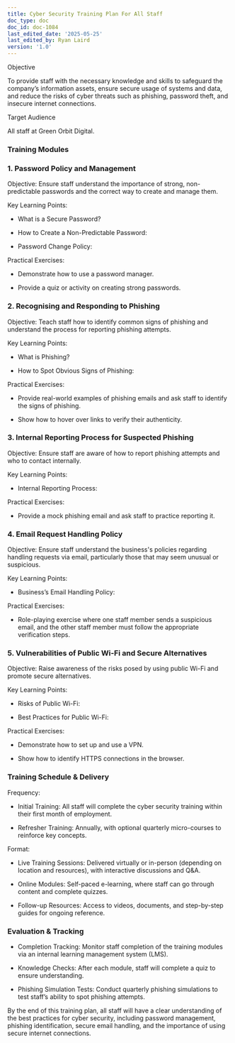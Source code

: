 ```yaml
---
title: Cyber Security Training Plan For All Staff
doc_type: doc
doc_id: doc-1084
last_edited_date: '2025-05-25'
last_edited_by: Ryan Laird
version: '1.0'
---
```


<!-- Unsupported block type: table_of_contents -->

Objective

To provide staff with the necessary knowledge and skills to safeguard the company’s information assets, ensure secure usage of systems and data, and reduce the risks of cyber threats such as phishing, password theft, and insecure internet connections.

Target Audience

All staff at Green Orbit Digital.

<!-- Unsupported block type: divider -->

### Training Modules

### 1. Password Policy and Management

Objective: Ensure staff understand the importance of strong, non-predictable passwords and the correct way to create and manage them.

Key Learning Points:

- What is a Secure Password?

- How to Create a Non-Predictable Password:

- Password Change Policy:

Practical Exercises:

- Demonstrate how to use a password manager.

- Provide a quiz or activity on creating strong passwords.

<!-- Unsupported block type: divider -->

### 2. Recognising and Responding to Phishing

Objective: Teach staff how to identify common signs of phishing and understand the process for reporting phishing attempts.

Key Learning Points:

- What is Phishing?

- How to Spot Obvious Signs of Phishing:

Practical Exercises:

- Provide real-world examples of phishing emails and ask staff to identify the signs of phishing.

- Show how to hover over links to verify their authenticity.

<!-- Unsupported block type: divider -->

### 3. Internal Reporting Process for Suspected Phishing

Objective: Ensure staff are aware of how to report phishing attempts and who to contact internally.

Key Learning Points:

- Internal Reporting Process:

Practical Exercises:

- Provide a mock phishing email and ask staff to practice reporting it.

<!-- Unsupported block type: divider -->

### 4. Email Request Handling Policy

Objective: Ensure staff understand the business's policies regarding handling requests via email, particularly those that may seem unusual or suspicious.

Key Learning Points:

- Business’s Email Handling Policy:

Practical Exercises:

- Role-playing exercise where one staff member sends a suspicious email, and the other staff member must follow the appropriate verification steps.

<!-- Unsupported block type: divider -->

### 5. Vulnerabilities of Public Wi-Fi and Secure Alternatives

Objective: Raise awareness of the risks posed by using public Wi-Fi and promote secure alternatives.

Key Learning Points:

- Risks of Public Wi-Fi:

- Best Practices for Public Wi-Fi:

Practical Exercises:

- Demonstrate how to set up and use a VPN.

- Show how to identify HTTPS connections in the browser.

<!-- Unsupported block type: divider -->

### Training Schedule & Delivery

Frequency:

- Initial Training: All staff will complete the cyber security training within their first month of employment.

- Refresher Training: Annually, with optional quarterly micro-courses to reinforce key concepts.

Format:

- Live Training Sessions: Delivered virtually or in-person (depending on location and resources), with interactive discussions and Q&A.

- Online Modules: Self-paced e-learning, where staff can go through content and complete quizzes.

- Follow-up Resources: Access to videos, documents, and step-by-step guides for ongoing reference.

<!-- Unsupported block type: divider -->

### Evaluation & Tracking

- Completion Tracking: Monitor staff completion of the training modules via an internal learning management system (LMS).

- Knowledge Checks: After each module, staff will complete a quiz to ensure understanding.

- Phishing Simulation Tests: Conduct quarterly phishing simulations to test staff’s ability to spot phishing attempts.

<!-- Unsupported block type: divider -->

By the end of this training plan, all staff will have a clear understanding of the best practices for cyber security, including password management, phishing identification, secure email handling, and the importance of using secure internet connections.

